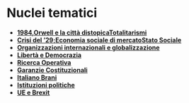 
# Nuclei tematici

- **[1984,Orwell e la città distopicaTotalitarismi](1984.md)** 
- **[Crisi del ’29;Economia sociale di mercatoStato Sociale](29.md)** 
- **[Organizzazioni internazionali e globalizzazione](globalizzazione.md)**
- **[Libertà e Democrazia](liberta.md)** 
- **[Ricerca Operativa](ricercaoperativa.md)** 
- **[Garanzie Costituzionali](garanzie.md)** 
- **[Italiano Brani](Brani.md)**
- **[Istituzioni politiche](politiche.md)**
- **[UE e Brexit](EUBrexit.md)**